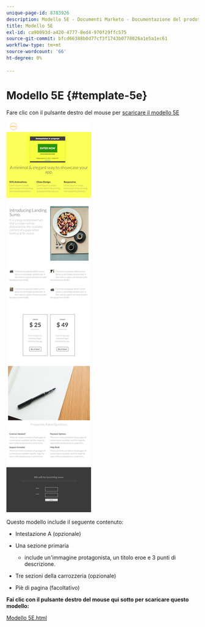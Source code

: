 ```yaml
---
unique-page-id: 8783926
description: Modello 5E - Documenti Marketo - Documentazione del prodotto
title: Modello 5E
exl-id: ca90093d-a420-4777-8ed4-970f29ffc575
source-git-commit: bfcd66388b0d77cf3f1743b0778026a1e5a1ec61
workflow-type: tm+mt
source-wordcount: '66'
ht-degree: 0%

---
```


# Modello 5E {#template-5e}

Fare clic con il pulsante destro del mouse per [scaricare il modello 5E](https://experienceleague.adobe.com/landing/marketo/lp-templates/template-5e.html)

![](assets/image2015-7-29-15-3a24-3a40.png)

Questo modello include il seguente contenuto:

* Intestazione A (opzionale)
* Una sezione primaria

   * include un&#39;immagine protagonista, un titolo eroe e 3 punti di descrizione.

* Tre sezioni della carrozzeria (opzionale)
* Piè di pagina (facoltativo)

**Fai clic con il pulsante destro del mouse qui sotto per scaricare questo modello:**

[Modello 5E.html](https://experienceleague.adobe.com/landing/marketo/lp-templates/template-5e.html)
